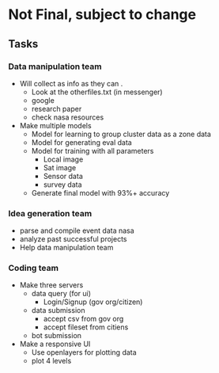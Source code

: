 # Not Final, subject to change

## Tasks

### Data manipulation team

* Will collect as info as they can .
  * Look at the otherfiles.txt (in messenger)
  * google
  * research paper
  * check nasa resources
* Make multiple models
  * Model for learning to group cluster data as a zone data
  * Model for generating eval data
  * Model for training with all parameters
    * Local image
    * Sat image
    * Sensor data
    * survey data
  * Generate final model with 93%+ accuracy

### Idea generation team

* parse and compile event data nasa
* analyze past successful projects
* Help data manipulation team

### Coding team

* Make three servers 
  * data query (for ui)
    * Login/Signup (gov org/citizen)
  * data submission
    * accept csv from gov org
    * accept fileset from citiens
  * bot submission
* Make a responsive UI
  * Use openlayers for plotting data
  * plot 4 levels
